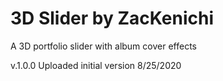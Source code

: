 # 3D Slider by ZacKenichi
A 3D portfolio slider with album cover effects

v.1.0.0
Uploaded initial version 8/25/2020

